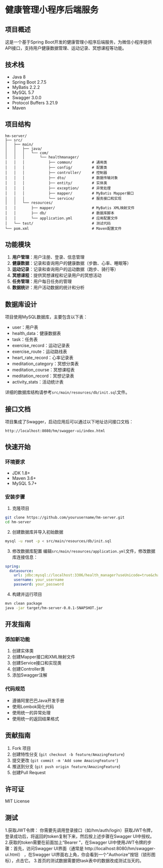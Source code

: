# 健康管理小程序后端服务

## 项目概述
这是一个基于Spring Boot开发的健康管理小程序后端服务，为微信小程序提供API接口，支持用户健康数据管理、运动记录、冥想课程等功能。

## 技术栈
- Java 8
- Spring Boot 2.7.5
- MyBatis 2.2.2
- MySQL 5.7
- Swagger 3.0.0
- Protocol Buffers 3.21.9
- Maven

## 项目结构
```
hm-server/
├── src/
│   ├── main/
│   │   ├── java/
│   │   │   └── com/
│   │   │       └── healthmanager/
│   │   │           ├── common/         # 通用类
│   │   │           ├── config/         # 配置类
│   │   │           ├── controller/     # 控制器
│   │   │           ├── dto/            # 数据传输对象
│   │   │           ├── entity/         # 实体类
│   │   │           ├── exception/      # 异常处理
│   │   │           ├── mapper/         # MyBatis Mapper接口
│   │   │           └── service/        # 服务接口和实现
│   │   └── resources/
│   │       ├── mapper/                 # MyBatis XML映射文件
│   │       ├── db/                     # 数据库脚本
│   │       └── application.yml         # 应用配置文件
│   └── test/                           # 测试代码
└── pom.xml                             # Maven配置文件
```

## 功能模块
1. **用户管理**：用户注册、登录、信息管理
2. **健康数据**：记录和查询用户的健康数据（步数、心率、睡眠等）
3. **运动记录**：记录和查询用户的运动数据（跑步、骑行等）
4. **冥想课程**：提供冥想课程和记录用户的冥想活动
5. **任务管理**：用户每日任务的管理
6. **数据统计**：用户活动数据的统计和分析

## 数据库设计
项目使用MySQL数据库，主要包含以下表：
- user：用户表
- health_data：健康数据表
- task：任务表
- exercise_record：运动记录表
- exercise_route：运动路线表
- heart_rate_record：心率记录表
- meditation_category：冥想分类表
- meditation_course：冥想课程表
- meditation_record：冥想记录表
- activity_stats：活动统计表

详细的数据库结构请参考`src/main/resources/db/init.sql`文件。

## 接口文档
项目集成了Swagger，启动应用后可以通过以下地址访问接口文档：
```
http://localhost:8080/hm/swagger-ui/index.html
```

## 快速开始
### 环境要求
- JDK 1.8+
- Maven 3.6+
- MySQL 5.7+

### 安装步骤
1. 克隆项目
```bash
git clone https://github.com/yourusername/hm-server.git
cd hm-server
```

2. 创建数据库并导入初始数据
```bash
mysql -u root -p < src/main/resources/db/init.sql
```

3. 修改数据库配置
编辑`src/main/resources/application.yml`文件，修改数据库连接信息：
```yaml
spring:
  datasource:
    url: jdbc:mysql://localhost:3306/health_manager?useUnicode=true&characterEncoding=utf-8&useSSL=false
    username: your_username
    password: your_password
```

4. 构建并运行项目
```bash
mvn clean package
java -jar target/hm-server-0.0.1-SNAPSHOT.jar
```

## 开发指南
### 添加新功能
1. 创建实体类
2. 创建Mapper接口和XML映射文件
3. 创建Service接口和实现类
4. 创建Controller类
5. 添加Swagger注解

### 代码规范
- 遵循阿里巴巴Java开发手册
- 使用Lombok简化代码
- 使用统一的异常处理
- 使用统一的返回结果格式

## 贡献指南
1. Fork 项目
2. 创建特性分支 (`git checkout -b feature/AmazingFeature`)
3. 提交更改 (`git commit -m 'Add some AmazingFeature'`)
4. 推送到分支 (`git push origin feature/AmazingFeature`)
5. 创建Pull Request

## 许可证
MIT License

## 测试
1.获取JWT令牌： 你需要先调用登录接口（如/hm/auth/login）获取JWT令牌，登录成功后，将返回的token复制下来，然后按上述步骤在Swagger UI中授权。
2.获取的token需要在前面加上“Bearer ”，在Swagger UI中使用JWT令牌的步骤：首先，访问Swagger UI界面（通常是 http://localhost:8080/hm/swagger-ui.html） ，在Swagger UI界面右上角，你会看到一个"Authorize"按钮（锁形图标），点击它。
3.首页的测试数据需要把task表中的数据改成测试当天的。